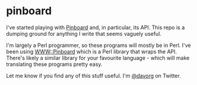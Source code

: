 # pinboard

I've started playing with [Pinboard](https://pinboard.in/) and, in particular, its API.
This repo is a dumping ground for anything I write that seems vaguely useful.

I'm largely a Perl programmer, so these programs will mostly be in Perl. I've been using
[WWW::Pinboard](https://metacpan.org/pod/WWW::Pinboard) which is a Perl library that wraps
the API. There's likely a similar library for your favourite language - which will make
translating these programs pretty easy.

Let me know if you find any of this stuff useful. I'm
[@davorg](https://twitter.com/davorg) on Twitter.
